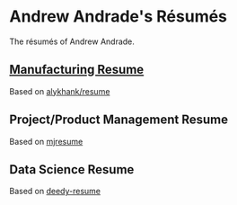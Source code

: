 # Andrew Andrade's Résumés

The résumés of Andrew Andrade.

## [Manufacturing Resume](manufacturing-resume/andrew-andrade-manufacturing.pdf) 
Based on [alykhank/resume](https://github.com/alykhank/resume)

## Project/Product Management Resume
Based on [mjresume](https://github.com/MinghaoJ/mjresume) 

## Data Science Resume
Based on [deedy-resume](https://github.com/deedydas/Deedy-Resume)


